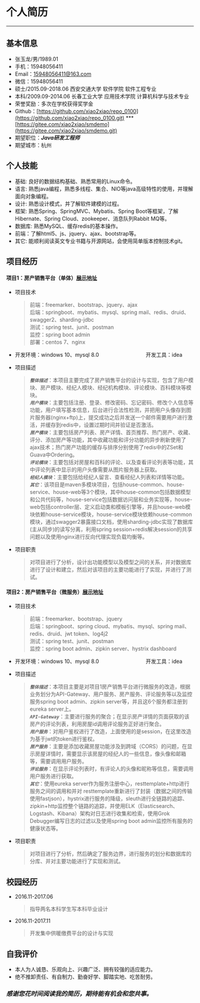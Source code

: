 # 个人简历 #

----------

## 基本信息 ##

- 张玉龙/男/1989.01 
- 手机：15948056411
- Email：15948056411@163.com
- 微信：15948056411
- 硕士/2015.09-2018.06 西安交通大学 软件学院     软件工程专业
- 本科/2009.09-2014.06 长春工业大学 应用技术学院 计算机科学与技术专业
- 荣誉奖励：多次在学校获得奖学金
- Github：[https://github.com/xiao2xiao/repo_0100](https://github.com/xiao2xiao/repo_0100.git) *** [https://gitee.com/xiao2xiao/smdemo](https://gitee.com/xiao2xiao/smdemo.git)
- 期望职位：**_Java研发工程师_**
- 期望城市：杭州

## 个人技能 ##

- 基础: 良好的数据结构基础、熟悉常用的Linux命令。
- 语言: 熟悉java编程，熟悉多线程、集合、NIO等java高级特性的使用，并理解面向对象编程。
- 设计: 熟悉设计模式，并了解软件建模的过程。
- 框架: 熟悉Spring、SpringMVC、Mybatis、Spring Boot等框架，了解Hibernate、Spring Cloud、zookeeper、消息队列Rabbit MQ等。
- 数据库: 熟悉MySQL、缓存redis的基本操作。
- 前端：了解html5、js、jquery、ajax、bootstrap等。
- 其它: 能顺利阅读英文专业书籍与开源网站，会使用简单版本控制技术git。

## 项目经历 ##

#### 项目1：房产销售平台（单体）[展示地址](https://github.com/xiao2xiao/repo_0100/blob/master/pro_presentation/house-single.pdf)   ####

- 项目技术
	> 前端：freemarker、bootstrap、jquery、ajax  
	> 后端：springboot、mybatis、mysql、spring mail、redis、druid、swagger2、sharding-jdbc  
	> 测试：spring test、junit、postman    
	> 监控：spring boot admin    
	> 部署：centos 7、nginx    

- 开发环境：windows 10、mysql 8.0 &nbsp;&nbsp;&nbsp;&nbsp;&nbsp;&nbsp;&nbsp;&nbsp;&nbsp;&nbsp;&nbsp;&nbsp;&nbsp;&nbsp;&nbsp;&nbsp;&nbsp;&nbsp;&nbsp;&nbsp;&nbsp;&nbsp;&nbsp;&nbsp;&nbsp;&nbsp;&nbsp;&nbsp;&nbsp;&nbsp; 开发工具：idea 
   
- 项目描述
	> **_`整体描述`_**：本项目主要完成了房产销售平台的设计与实现，包含了用户模块、房产模块、经纪人模块、经纪机构模块、评论模块、百科模块等模块。       
	> **_`用户模块`_**：主要包括注册、登录、修改密码、忘记密码、修改个人信息等功能，用户填写基本信息，后台进行合法性检测，并把用户头像存到图片服务器(nginx+ftp)上，提交成功之后并发送一个邮件需要用户进行激活，并缓存到redis中，设置过期时间并验证是否激活。       
	> **_`房产模块`_**：主要包括房产列表、房产详情、首页推荐、热门房产、收藏、评分、添加房产等功能，其中收藏功能和评分功能的异步刷新使用了ajax技术；热门房产功能的缓存与排序分别使用了redis中的ZSet和Guava中Ordering。        
	> **_`评论模块`_**：主要包括对房屋和百科的评论、以及查看评论列表等功能，其中评论列表中显示的用户头像需要从图片服务器上获取。     
	> **_`经纪人模块`_**：主要包括给经纪人留言、查看经纪人列表和详情等功能。  
	> **_`其它`_**：该项目是maven多模块项目，包括house-common、house-service、house-web等3个模块，其中house-common包括数据模型和公共代码等，house-service包括数据访问层和业务实现等，house-web包括controller层、定义启动类和模板引擎等，并且house-web模块依赖house-service模块，house-service模块依赖house-common模块，通过swagger2暴露接口文档，使用sharding-jdbc实现了数据库(主从同步)的读写分离，利用spring session+redis解决session的共享问题以及使用nginx进行反向代理实现负载均衡等。   
   
- 项目职责
	> 对项目进行了分析，设计出功能模型以及模型之间的关系，并对数据库进行了设计和建立，然后对该项目的主要功能进行了实现，并进行了测试。

#### 项目2：房产销售平台（微服务）[展示地址](https://github.com/xiao2xiao/repo_0100/blob/master/pro_presentation/house-micro.pdf)  ####

- 项目技术
	> 前端：freemarker、bootstrap、jquery  
	> 后端：springboot、spring cloud、mybatis、mysql、spring mail、redis、druid、jwt token、log4j2  
	> 测试：spring test、junit、postman    
	> 监控：spring boot admin、zipkin server、hystrix dashboard     

- 开发环境：windows 10、mysql 8.0 &nbsp;&nbsp;&nbsp;&nbsp;&nbsp;&nbsp;&nbsp;&nbsp;&nbsp;&nbsp;&nbsp;&nbsp;&nbsp;&nbsp;&nbsp;&nbsp;&nbsp;&nbsp;&nbsp;&nbsp;&nbsp;&nbsp;&nbsp;&nbsp;&nbsp;&nbsp;&nbsp;&nbsp;&nbsp;&nbsp; 开发工具：idea     
  
- 项目描述
	> **_`整体描述`_**：本项目主要是对项目1房产销售平台进行微服务的改造，根据业务划分为API-Gateway、用户服务、房产服务、评论服务等以及监控服务spring boot admin、zipkin server等，并且这6个服务都注册到eureka server上。  
	> **_`API-Gateway`_**：主要进行服务的聚合；在显示房产详情的页面获取的该房产的评论列表，利用房屋id调用评论服务正好进行聚合。        
	> **_`用户服务`_**：对用户鉴权进行了改造，上面使用的是session，在这里改造为基于jwt的token进行鉴权。   
	> **_`房产服务`_**：主要是添加收藏房屋功能涉及到跨域（CORS）的问题，在显示房屋详情时，需要显示该房屋的经纪人的一些信息，像头像和邮箱等，需要调用用户服务。  
	> **_`评论服务`_**：在显示评论列表时，有评论人的头像和昵称等信息，需要调用用户服务进行获取。  
	> **_`其它`_**：使用eureka server作为服务注册中心，resttemplate+http进行服务之间的调用和并对 resttemplate重新进行了封装（数据之间的传输使用fastjson），hystrix进行服务的降级，sleuth进行全链路的追踪、zipkin+http监控整个链路的追踪，并使用ELK（Elasticsearch、Logstash、Kibana）架构对日志进行收集和检索，使用Grok Debugger编写日志的过滤以及使用spring boot admin监控所有服务的健康状态等。
   
- 项目职责
	> 对项目进行了分析，然后确定了服务边界，进行服务的划分和数据库的分库、并对主要功能进行了实现和测试。

## 校园经历 ##

- 2016.11-2017.06
	> 指导两名本科学生写本科毕业设计  
- 2016.11-2017.11
	> 开发集中供暖缴费平台的设计与实现 

## 自我评价 ##

- 本人为人诚恳、乐观向上、兴趣广泛、拥有较强的适应能力。
- 绝不推卸责任、有自制力、勤奋好学、脚踏实地、吃苦耐劳。

### *感谢您花时间阅读我的简历，期待能有机会和您共事。* ###